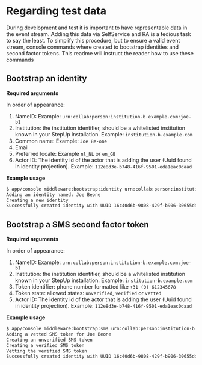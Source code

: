 # Regarding test data
During development and test it is important to have representable data in the event stream. Adding this data via
SelfService and RA is a tedious task to say the least. To simplify this procedure, but to ensure a valid event stream,
console commands where created to bootstrap identities and second factor tokens. This readme will instruct the reader 
how to use these commands

## Bootstrap an identity

**Required arguments**

In order of appearance:
1. NameID: Example: `urn:collab:person:institution-b.example.com:joe-b1`
2. Institution: the institution identifier, should be a whitelisted institution known in your StepUp installation. Example: `institution-b.example.com` 
3. Common name: Example: `Joe Be-one`
4. Email
5. Preferred locale: Example `nl_NL` or `en_GB` 
5. Actor ID: The identity id of the actor that is adding the user (Uuid found in identity projection). Example: `112e8d3e-b748-416f-9501-eda1eac0daad` 

**Example usage**

```bash
$ app/console middleware:bootstrap:identity urn:collab:person:institution-b:joe-beone institution-b.example.com "Joe Beone" "joe@institution-b.co.uk" en_GB db9b8bdf-720c-44ba-a4c4-154953e45f14
Adding an identity named: Joe Beone
Creating a new identity
Successfully created identity with UUID 16c40d6b-9808-429f-b906-30655dd74429

```

## Bootstrap a SMS second factor token

**Required arguments**

In order of appearance:
1. NameID: Example: `urn:collab:person:institution-b.example.com:joe-b1`
2. Institution: the institution identifier, should be a whitelisted institution known in your StepUp installation. Example: `institution-b.example.com`
3. Token identifier: phone number formatted like `+31 (0) 612345678`
4. Token state: allowed states: `unverified`, `verified` or `vetted` 
5. Actor ID: The identity id of the actor that is adding the user (Uuid found in identity projection). Example: `112e8d3e-b748-416f-9501-eda1eac0daad` 

**Example usage**

```bash
$ app/console middleware:bootstrap:sms urn:collab:person:institution-b:joe-beone institution-b.example.com "+31 (0) 612345678" vetted 'db9b8bdf-720c-44ba-a4c4-154953e45f14'
Adding a vetted SMS token for Joe Beone
Creating an unverified SMS token
Creating a verified SMS token
Vetting the verified SMS token
Successfully created identity with UUID 16c40d6b-9808-429f-b906-30655dd74429 and vetted second factor with UUID 29c5204e-604d-4975-ab14-7706643f88b9
```